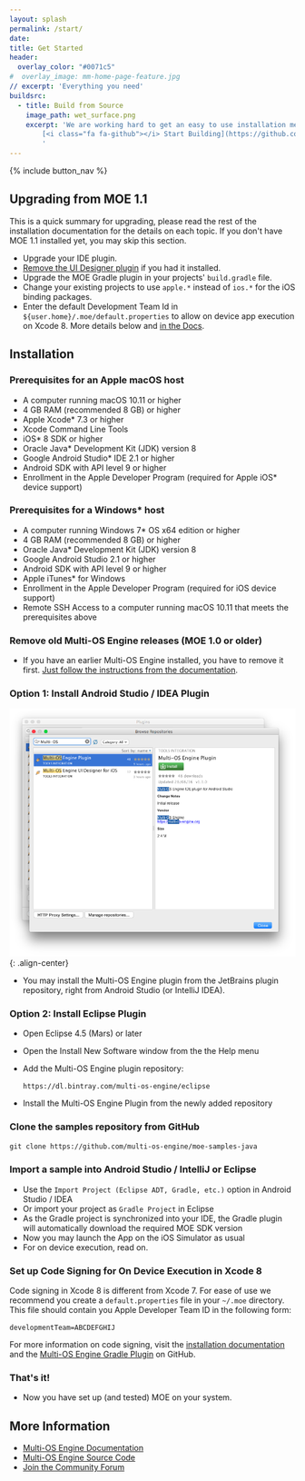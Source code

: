 ```yaml
---
layout: splash
permalink: /start/
date:
title: Get Started
header:
  overlay_color: "#0071c5"
#  overlay_image: mm-home-page-feature.jpg
// excerpt: 'Everything you need'
buildsrc:
  - title: Build from Source
    image_path: wet_surface.png
    excerpt: 'We are working hard to get an easy to use installation method ready. In the meantime you can build MOE from source.<br /><br />
        [<i class="fa fa-github"></i> Start Building](https://github.com/multi-os-engine/multi-os-engine){: .btn .btn--large}&nbsp;
        '
---
```


{% include button_nav %}

## Upgrading from MOE 1.1

This is a quick summary for upgrading, please read the rest of the installation documentation for the details on each topic. If you don't have MOE 1.1 installed yet, you may skip this section.

* Upgrade your IDE plugin.
* [Remove the UI Designer plugin](/blog/2016-09-30-removed-features/) if you had it installed.
* Upgrade the MOE Gradle plugin in your projects' ``build.gradle`` file.
* Change your existing projects to use ``apple.*`` instead of ``ios.*`` for the iOS binding packages.
* Enter the default Development Team Id in ``${user.home}/.moe/default.properties`` to allow on device app execution on Xcode 8. More details below and [in the Docs](https://doc.multi-os-engine.org/multi-os-engine/3_getting_started/1_installation/installation.html).

## Installation

### Prerequisites for an Apple macOS host

*   A computer running macOS 10.11 or higher
*   4 GB RAM (recommended 8 GB) or higher
*   Apple Xcode* 7.3 or higher
*   Xcode Command Line Tools
*   iOS* 8 SDK or higher
*   Oracle Java* Development Kit (JDK) version 8
*   Google Android Studio* IDE 2.1 or higher
*   Android SDK with API level 9 or higher
*   Enrollment in the Apple Developer Program (required for Apple iOS* device support)

### Prerequisites for a Windows* host

*   A computer running Windows 7* OS x64 edition or higher
*   4 GB RAM (recommended 8 GB) or higher
*   Oracle Java* Development Kit (JDK) version 8
*   Google Android Studio 2.1 or higher
*   Android SDK with API level 9 or higher
*   Apple iTunes* for Windows
*   Enrollment in the Apple Developer Program (required for iOS device support)
*   Remote SSH Access to a computer running macOS 10.11 that meets the prerequisites above

### Remove old Multi-OS Engine releases (MOE 1.0 or older)

* If you have an earlier Multi-OS Engine installed, you have to remove it first. [Just follow the instructions from the documentation](https://doc.multi-os-engine.org/multi-os-engine/3_getting_started/1_installation/installation.html).

### Option 1: Install Android Studio / IDEA Plugin

![image-center](/images/features/android-studio-install.png){: .align-center}

* You may install the Multi-OS Engine plugin from the JetBrains plugin repository, right from Android Studio (or IntelliJ IDEA).

### Option 2: Install Eclipse Plugin

* Open Eclipse 4.5 (Mars) or later 
* Open the Install New Software window from the the Help menu
* Add the Multi-OS Engine plugin repository:

    ```
    https://dl.bintray.com/multi-os-engine/eclipse
    ```

* Install the Multi-OS Engine Plugin from the newly added repository

### Clone the samples repository from GitHub


```
git clone https://github.com/multi-os-engine/moe-samples-java
```

### Import a sample into Android Studio / IntelliJ or Eclipse

* Use the ``Import Project (Eclipse ADT, Gradle, etc.)`` option in Android Studio / IDEA
* Or import your project as ``Gradle Project`` in Eclipse
* As the Gradle project is synchronized into your IDE, the Gradle plugin will automatically download the required MOE SDK version
* Now you may launch the App on the iOS Simulator as usual
* For on device execution, read on.

### Set up Code Signing for On Device Execution in Xcode 8

Code signing in Xcode 8 is different from Xcode 7. For ease of use we recommend you create a `default.properties` file in your `~/.moe` directory. This file should contain you Apple Developer Team ID in the following form:

```text
developmentTeam=ABCDEFGHIJ
```

For more information on code signing, visit the [installation documentation](https://doc.multi-os-engine.org/multi-os-engine/3_getting_started/1_installation/installation.html) and the [Multi-OS Engine Gradle Plugin](https://github.com/multi-os-engine/moe-plugin-gradle/blob/master/README.md#code-signing) on GitHub.

### That's it! 

* Now you have set up (and tested) MOE on your system.

## More Information

* [Multi-OS Engine Documentation](https://doc.multi-os-engine.org)
* [Multi-OS Engine Source Code](https://github.com/multi-os-engine/multi-os-engine)
* [Join the Community Forum](https://discuss.multi-os-engine.org)
